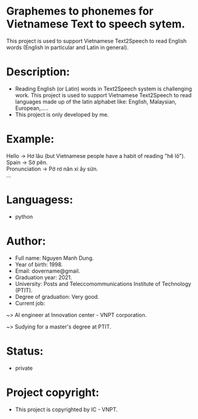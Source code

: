# Graphemes to phonemes for Vietnamese Text to speech sytem.
This project is used to support Vietnamese Text2Speech to read English words (English in particular and Latin in general).

# Description:
* Reading English (or Latin) words in Text2Speech system is challenging work. This project is used to support Vietnamese Text2Speech to read languages made up of the latin alphabet like: English, Malaysian, European,.....
* This project is only developed by me.
# Example:

Hello -> Hơ lâu (but Vietnamese people have a habit of reading "hê lô").<br/>
Spain -> Sờ pên. <br/>
Pronunciation -> Pờ rơ năn xi ây sừn. <br/>
...

# Languagess:
- python

# Author:
- Full name: Nguyen Manh Dung. <br/>
- Year of birth: 1998. <br/>
- Email: dovername@gmail.<br/>
- Graduation year: 2021. <br/>
- University: Posts and Teleccomommunications Institute of Technology (PTIT). </br>
- Degree of graduation: Very good. </br>
- Current job: 
  
~> AI engineer at Innovation center - VNPT corporation.

~> Sudying for a master's degree at PTIT.

# Status:
- private

# Project copyright:
- This project is copyrighted by IC - VNPT.